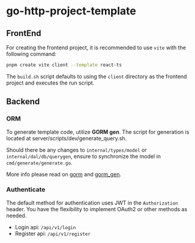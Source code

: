 # go-http-project-template

## FrontEnd

For creating the frontend project, it is recommended to use `vite` with the following command:

```bash
pnpm create vite client --template react-ts
```

The `build.sh` script defaults to using the `client` directory as the frontend project and executes the run script.

## Backend

### ORM

To generate template code, utilize **GORM gen**. The script for generation is located at server/scripts/dev/generate_query.sh.

Should there be any changes to `internal/types/model` or `internal/dal/db/querygen`, ensure to synchronize the model in `cmd/generate/generate.go`.

More info please read on [gorm](https://gorm.io/docs/) and [gorm_gen](https://gorm.io/gen/).

### Authenticate

The default method for authentication uses JWT in the `Authorization` header. You have the flexibility to implement OAuth2 or other methods as needed.

- Login api: `/api/v1/login`
- Register api: `/api/v1/register`

